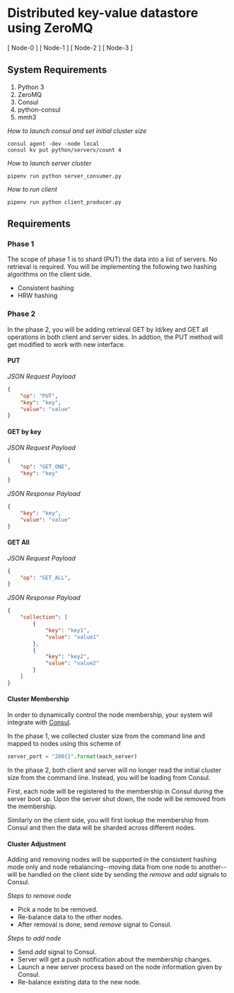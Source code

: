 # Distributed key-value datastore using ZeroMQ 

[ Node-0 ] 
[ Node-1 ]
[ Node-2 ]
[ Node-3 ]

## System Requirements
1. Python 3
2. ZeroMQ
3. Consul
4. python-consul
5. mmh3

_How to launch consul and set initial cluster size_

```
consul agent -dev -node local
consul kv put python/servers/count 4
```

_How to launch server cluster_

```
pipenv run python server_consumer.py
```

_How to run client_

```
pipenv run python client_producer.py
```

## Requirements

### Phase 1

The scope of phase 1 is to shard (PUT) the data into a list of servers. No retrieval is required. You will be 
implementing the following two hashing algorithms on the client side.

* Consistent hashing
* HRW hashing

### Phase 2

In the phase 2, you will be adding retrieval GET by Id/key and GET all operations in both client and server sides. In addtion, the PUT method will get modified to work with new interface.

#### PUT

_JSON Request Payload_

```json
{
    "op": "PUT",
    "key": "key",
    "value": "value"
}
```


#### GET by key

_JSON Request Payload_

```json
{
    "op": "GET_ONE",
    "key": "key"
}
```

_JSON Response Payload_

```json
{
    "key": "key",
    "value": "value"
}
```

#### GET All

_JSON Request Payload_

```json
{
    "op": "GET_ALL",
}
```

_JSON Response Payload_

```json
{
    "collection": [
        {
            "key": "key1",
            "value": "value1"
        },
        {
            "key": "key2",
            "value": "value2"
        }
    ]
}
```

#### Cluster Membership

In order to dynamically control the node membership, your system will integrate with [Consul](https://www.consul.io/).

In the phase 1, we collected cluster size from the command line and mapped to nodes using this scheme of 

```python
server_port = "200{}".format(each_server)
```

In the phase 2, both client and server will no longer read the initial cluster size from the command line. Instead, you will be 
loading from Consul.

First, each node will be registered to the membership in Consul during the server boot up. Upon the server shut down, the node will be 
removed from the membership.

Similarly on the client side, you will first lookup the membership from Consul and then the data will be sharded across different nodes.

#### Cluster Adjustment

Adding and removing nodes will be supported in the consistent hashing mode only and node rebalancing--moving data from one node to another--will 
be handled on the client side by sending the _remove_ and _add_ signals to Consul. 

_Steps to remove node_

- Pick a node to be removed.
- Re-balance data to the other nodes.
- After removal is done, send _remove_ signal to Consul.

_Steps to add node_

- Send _add_ signal to Consul.
- Server will get a push notification about the membership changes.
- Launch a new server process based on the node information given by Consul.
- Re-balance existing data to the new node.


